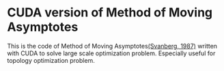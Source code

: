 # CUDA version of Method of Moving Asymptotes

This is the code of Method of Moving Asymptotes[(Svanberg, 1987)](https://onlinelibrary.wiley.com/doi/abs/10.1002/nme.1620240207) written with CUDA to solve large scale optimization problem. Especially useful for topology optimization problem.

